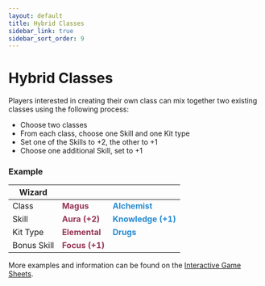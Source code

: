 ```yaml
---
layout: default
title: Hybrid Classes
sidebar_link: true
sidebar_sort_order: 9
---
```


# Hybrid Classes

Players interested in creating their own class can mix together two existing classes using the following process:

* Choose two classes
* From each class, choose one Skill and one Kit type
* Set one of the Skills to +2, the other to +1
* Choose one additional Skill, set to +1

### Example

| Wizard      |                                                   |                                                       |
| ----------- | ------------------------------------------------- | ----------------------------------------------------- |
| Class       | **<span style="color:#953553">Magus</span>**      | **<span style="color:#268bd2">Alchemist</span>**      |
| Skill       | **<span style="color:#953553">Aura (+2)</span>**  | **<span style="color:#268bd2">Knowledge (+1)</span>** |
| Kit Type    | **<span style="color:#953553">Elemental</span>**  | **<span style="color:#268bd2">Drugs</span>**          |
| Bonus Skill | **<span style="color:#953553">Focus (+1)</span>** |                                                       |

More examples and information can be found on the [Interactive Game Sheets](https://docs.google.com/spreadsheets/d/1cszUt5nCQ3Ratx0WtV-eOjfYNuY5bkYliWcnlYpqMAc/edit?usp=sharing).